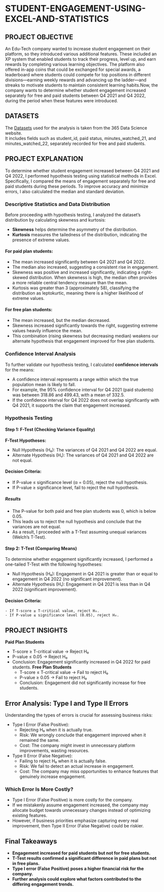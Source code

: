 # STUDENT-ENGAGEMENT-USING-EXCEL-AND-STATISTICS
## PROJECT OBJECTIVE
 An Edu-Tech company wanted to increase student engagement on their platform, so they introduced various additional features. These included an XP system that enabled students to track their progress, level up, and earn rewards by completing various learning objectives. The platform also offered in-app coins that could be exchanged for special awards, a leaderboard where students could compete for top positions in different divisions—earning weekly rewards and advancing up the ladder—and streaks to motivate students to maintain consistent learning habits.Now, the company wants to determine whether student engagement increased separately for free and paid students between Q4 2021 and Q4 2022, during the period when these features were introduced.
## DATASETS
The <a href="https://github.com/Jeevan-0198/STUDENT-ENGAGEMENT-USING-EXCEL-AND-STATISTICS/raw/refs/heads/main/Datasets%20for%20Student%20Engagement.xlsx">Datasets</a> used for the analysis is taken from the 365 Data Science website.  
It includes fields such as student_id, paid status, minutes_watched_21, and minutes_watched_22, separately recorded for free and paid students.
## PROJECT EXPLANATION
To determine whether student engagement increased between Q4 2021 and Q4 2022, I performed hypothesis testing using statistical methods in Excel. Specifically, I compared the means of engagement separately for free and paid students during these periods. To improve accuracy and minimize errors, I also calculated the median and standard deviation.  
### Descriptive Statistics and Data Distribution
Before proceeding with hypothesis testing, I analyzed the dataset’s distribution by calculating skewness and kurtosis:
- **Skewness** helps determine the asymmetry of the distribution.
- **Kurtosis** measures the tailedness of the distribution, indicating the presence of extreme values.  
#### For **paid plan** students:
- The mean increased significantly between Q4 2021 and Q4 2022.
- The median also increased, suggesting a consistent rise in engagement.
- Skewness was positive and increased significantly, indicating a right-skewed distribution. When skewness is high, the median often provides a more reliable central 
tendency measure than the mean.
- Kurtosis was greater than 3 (approximately 58), classifying the distribution as leptokurtic, meaning there is a higher likelihood of extreme values.
#### For **free plan** students:
- The mean increased, but the median decreased.
- Skewness increased significantly towards the right, suggesting extreme values heavily influence the mean.
- This combination (rising skewness but decreasing median) weakens our alternate hypothesis that engagement improved for free plan students.
### Confidence Interval Analysis
To further validate our hypothesis testing, I calculated **confidence intervals** for the means:
- A confidence interval represents a range within which the true population mean is likely to fall.
- For example, the 95% confidence interval for Q4 2021 (paid students) was between 318.86 and 499.43, with a mean of 332.5.
- If the confidence interval for Q4 2022 does not overlap significantly with Q4 2021, it supports the claim that engagement increased.
### Hypothesis Testing
#### Step 1: F-Test (Checking Variance Equality)
**F-Test Hypotheses:**
- Null Hypothesis (H₀): The variances of Q4 2021 and Q4 2022 are equal.
- Alternate Hypothesis (H₁): The variances of Q4 2021 and Q4 2022 are not equal.
#### Decision Criteria:
  - If P-value ≤ significance level (α = 0.05), reject the null hypothesis.
  - If P-value ≥ significance level, fail to reject the null hypothesis.  
##### Results
- The P-value for both paid and free plan students was 0, which is below 0.05.
- This leads us to reject the null hypothesis and conclude that the variances are not equal.
- As a result, I proceeded with a T-Test assuming unequal variances (Welch’s T-Test).  
#### Step 2: T-Test (Comparing Means)
  To determine whether engagement significantly increased, I performed a one-tailed T-Test with the following hypotheses:
   - Null Hypothesis (H₀): Engagement in Q4 2021 is greater than or equal to engagement in Q4 2022 (no significant improvement).
   -  Alternate Hypothesis (H₁): Engagement in Q4 2021 is less than in Q4 2022 (significant improvement).
#### Decision Criteria:
    - If T-score ≥ T-critical value, reject H₀.
    - If P-value ≤ significance level (0.05), reject H₀.
 ## PROJECT INSIGHTS
   **Paid Plan Students**
   - T-score ≥ T-critical value → Reject H₀
   - P-value ≤ 0.05 → Reject H₀
   - Conclusion: Engagement significantly increased in Q4 2022 for paid students.
    **Free Plan Students**
     - T-score ≤ T-critical value → Fail to reject H₀
     - P-value ≥ 0.05 → Fail to reject H₀
     - Conclusion: Engagement did not significantly increase for free students.
   ## Error Analysis: Type I and Type II Errors
   Understanding the types of errors is crucial for assessing business risks:
   - Type I Error (False Positive):
       - Rejecting H₀ when it is actually true.
       - Risk: We wrongly conclude that engagement improved when it remained the same.
       - Cost: The company might invest in unnecessary platform improvements, wasting resources.
   - Type II Error (False Negative):
       - Failing to reject H₀ when it is actually false.
       - Risk: We fail to detect an actual increase in engagement.
       - Cost: The company may miss opportunities to enhance features that genuinely increase engagement.
   ###  Which Error Is More Costly?
   - Type I Error (False Positive) is more costly for the company.
   - If we mistakenly assume engagement increased, the company may allocate budget towards unnecessary changes instead of optimizing existing features.
   - However, if business priorities emphasize capturing every real improvement, then Type II Error (False Negative) could be riskier.
 ## Final Takeaways
- **Engagement increased for paid students but not for free students.**
- **T-Test results confirmed a significant difference in paid plans but not in free plans.**
- **Type I error (False Positive) poses a higher financial risk for the company.**
- **Further analysis could explore what factors contributed to the differing engagement trends.**
     
